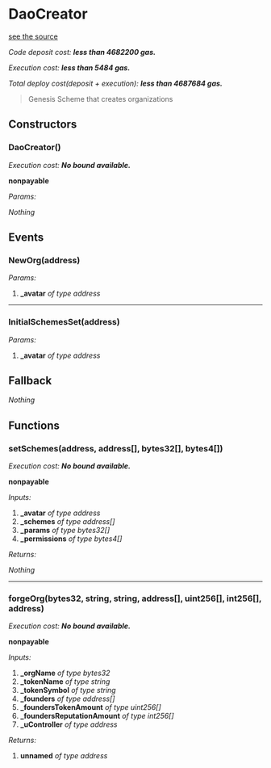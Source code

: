 # DaoCreator
[see the source](https://github.com/daostack/arc/tree/master/contracts/universalSchemes/DaoCreator.sol)

*Code deposit cost: **less than 4682200 gas.***

*Execution cost: **less than 5484 gas.***

*Total deploy cost(deposit + execution): **less than 4687684 gas.***

> Genesis Scheme that creates organizations

## Constructors
### DaoCreator()

*Execution cost: **No bound available.***

**nonpayable**

*Params:*

*Nothing*


## Events
### NewOrg(address)
*Params:*

1. **_avatar** *of type address*

---
### InitialSchemesSet(address)
*Params:*

1. **_avatar** *of type address*


## Fallback
*Nothing*
## Functions
### setSchemes(address, address[], bytes32[], bytes4[])

*Execution cost: **No bound available.***

**nonpayable**

*Inputs:*

1. **_avatar** *of type address*
2. **_schemes** *of type address[]*
3. **_params** *of type bytes32[]*
4. **_permissions** *of type bytes4[]*

*Returns:*

*Nothing*

---
### forgeOrg(bytes32, string, string, address[], uint256[], int256[], address)

*Execution cost: **No bound available.***

**nonpayable**

*Inputs:*

1. **_orgName** *of type bytes32*
2. **_tokenName** *of type string*
3. **_tokenSymbol** *of type string*
4. **_founders** *of type address[]*
5. **_foundersTokenAmount** *of type uint256[]*
6. **_foundersReputationAmount** *of type int256[]*
7. **_uController** *of type address*

*Returns:*

1. **unnamed** *of type address*


